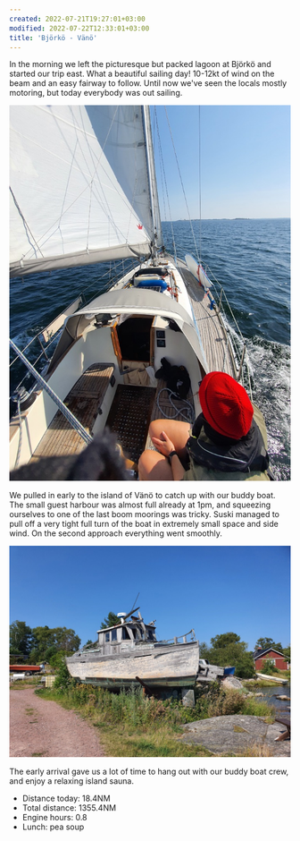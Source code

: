 ```yaml
---
created: 2022-07-21T19:27:01+03:00
modified: 2022-07-22T12:33:01+03:00
title: 'Björkö - Vänö'
---
```


In the morning we left the picturesque but packed lagoon at Björkö and started our trip east. What a beautiful sailing day! 10-12kt of wind on the beam and an easy fairway to follow. Until now we've seen the locals mostly motoring, but today everybody was out sailing.

![Image](../2022/2e615d4949a5a229e0eb4379dacbeede.jpg) 

We pulled in early to the island of Vänö to catch up with our buddy boat. The small guest harbour was almost full already at 1pm, and squeezing ourselves to one of the last boom moorings was tricky. Suski managed to pull off a very tight full turn of the boat in extremely small space and side wind. On the second approach everything went smoothly.

![Image](../2022/974509ba5976e6e033548cb70a86efb6.jpg) 

The early arrival gave us a lot of time to hang out with our buddy boat crew, and enjoy a relaxing island sauna.

* Distance today: 18.4NM
* Total distance: 1355.4NM
* Engine hours: 0.8
* Lunch: pea soup
